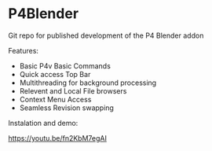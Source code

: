 # P4Blender
 Git repo for published development of the P4 Blender addon

Features:
- Basic P4v Basic Commands
- Quick access Top Bar
- Multithreading for background processing
- Relevent and Local File browsers
- Context Menu Access
- Seamless Revision swapping

Instalation and demo:

https://youtu.be/fn2KbM7egAI
